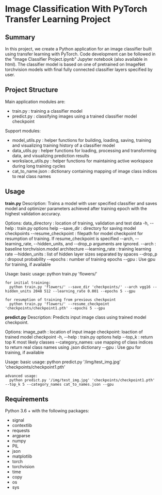 # Image Classification With PyTorch Transfer Learning Project

## Summary
In this project, we create a Python application for an image classifier built using transfer learning with PyTorch. Code development can be followed in the "Image Classifier Project.ipynb" Jupyter notebook (also available in html).
The classifier model is based on one of pretrained on ImageNet torchvision models with final fully connected classifier layers specified by user.

## Project Structure
Main application modules are:
  - train.py : training a classifier model
  - predict.py : classifying images using a trained classifier model checkpoint

Support modules:
  - model_utils.py : helper functions for building, loading, saving, training and visualizing training history of a classifier model
  - data_utils.py : helper functions for loading, processing and transforming data, and visualizing prediction results
  - workslace_utils.py : helper functions for maintaining active workspace during long training cycles
  - cat_to_name.json : dictionary containing mapping of image class indices to real class names

## Usage
**train.py**
  Description:
    Trains a model with user specified classifier and saves model and optimizer parameters achieved after training epoch with the highest validation accuracy.

  Options:
    data_directory : location of training, validation and test data
    -h, --help : train.py options help
    --save_dir : directory for saving model checkpoints
    --resume_checkpoint : filepath for model checkpoint for resumption of training.
                          If resume_checkpoint is specified --arch, --learning_rate,
                          --hidden_units, and --drop_p arguments are ignored.
    --arch : baseline torchvision.model architecture
    --learning_rate : training learning rate
    --hidden_units : list of hidden layer sizes separated by spaces
    --drop_p : dropout probability
    --epochs : number of training epochs
    --gpu : Use gpu for training, if available

  Usage:
    basic usage:
      python train.py 'flowers/'

    for initial training:
      python train.py 'flowers/' --save_dir 'checkpoints/' --arch vgg16 --hidden_units 2048 512 --learning_rate 0.001 --epochs 5 --gpu

    for resumption of training from previous checkpoint
      python train.py 'flowers/' --resume_checkpoint 'checkpoints/checkpoint1.pth' --epochs 5 --gpu

**predict.py**
  Description:
    Predicts input image class using trained model checkpoint.

  Options:
    image_path : location of input image
    checkpoint: loaction of trained model checkpoint
    -h, --help : train.py options help
    --top_k : return top K most likely classes
    --category_names: use mapping of class indices to return real class names using .json dictionary
    --gpu : Use gpu for training, if available

  Usage:
    basic usage:
      python predict.py '/img/test_img.jpg' 'checkpoints/checkpoint1.pth'

    advanced usage:
      python predict.py '/img/test_img.jpg' 'checkpoints/checkpoint1.pth' --top_k 5 --category_names cat_to_names.json --gpu

## Requirements
Python 3.6 + with the following packages:
- signal
- contextlib
- requests
- argparse
- numpy
- PIL
- json
- matplotlib
- torch
- torchvision
- time
- copy
- os
- sys
